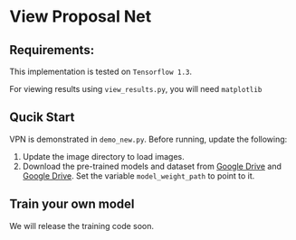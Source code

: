 # View Proposal Net

## Requirements:
This implementation is tested on ```Tensorflow 1.3```.

For viewing results using ```view_results.py```, you will need ```matplotlib```


## Qucik Start

VPN is demonstrated in ```demo_new.py```. Before running, update the following:

1. Update the image directory to load images.
2. Download the pre-trained models and dataset from [Google Drive][downloadId1] and [Google Drive][downloadId2]. Set the variable ```model_weight_path``` to point to it.


[downloadId1]:https://drive.google.com/open?id=1IXBtvwn8fMCmDRczQExIR3ZSDhinoqbi
[downloadId2]:https://drive.google.com/file/d/1Otkls8rDHhrbJ24H6I6jNnECOb8zB6cn/view?usp=sharing

## Train your own model
We will release the training code soon.


<!--Requirement:
Tensorflow 1.3

Will update details soon-->
